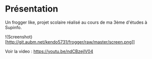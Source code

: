 # Présentation

Un frogger like, projet scolaire réalisé au cours de ma 3ème d'études à Supinfo.

!(Screenshot)[http://git.aubm.net/kendo5731/frogger/raw/master/screen.png]]

Voir la video : https://youtu.be/ndCBzejlV04
